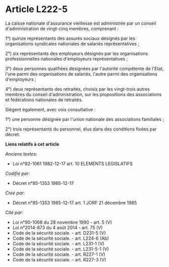 # Article L222-5

La caisse nationale d'assurance vieillesse est administrée par un conseil d'administration de vingt-cinq membres,
comprenant   : 

1°) quinze représentants des assurés sociaux désignés par les organisations syndicales nationales de salariés
représentatives ; 

2°) six représentants des employeurs désignés par les organisations professionnelles nationales d'employeurs
représentatives ; 

3°) deux personnes qualifiées désignées par l'autorité compétente de l'Etat, l'une parmi des organisations de salariés,
l'autre parmi des organisations d'employeurs ; 

4°) deux représentants des retraités, choisis par les vingt-trois autres membres du conseil d'administration, sur les
propositions des associations et fédérations nationales de retraités. 

Siègent également, avec voix consultative : 

1°) une personne désignée par l'union nationale des associations familiales ; 

2°) trois représentants du personnel, élus dans des conditions fixées par décret.

**Liens relatifs à cet article**

_Anciens textes_:

  - Loi n°82-1061 1982-12-17 art. 10 ELEMENTS LEGISLATIFS

_Codifié par_:

  - Décret n°85-1353 1985-12-17

_Créé par_:

  - Décret n°85-1353 1985-12-17 art. 1 JORF 21 décembre 1985

_Cité par_:

  - Loi n°90-1068 du 28 novembre 1990 - art. 5 (V)
  - Loi n°2014-873 du 4 août 2014 - art. 75 (V)
  - Code de la sécurité sociale. - art. D231-5 (V)
  - Code de la sécurité sociale. - art. L224-6 (Ab)
  - Code de la sécurité sociale. - art. L231-1 (V)
  - Code de la sécurité sociale. - art. L231-5-1 (V)
  - Code de la sécurité sociale. - art. R227-1 (V)
  - Code de la sécurité sociale. - art. R227-3 (V)
